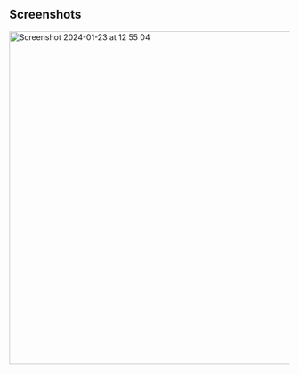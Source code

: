 Screenshots
---------------------

<img width="600" alt="Screenshot 2024-01-23 at 12 55 04" src="https://github.com/adriiiiiix/GoIT-Frontend/assets/88784785/af42d4c5-7592-474b-b087-964231d71048">

